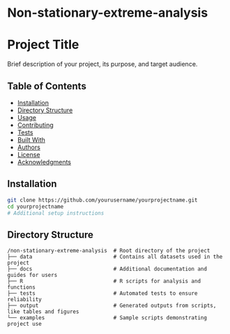 # Non-stationary-extreme-analysis

# Project Title

Brief description of your project, its purpose, and target audience.

## Table of Contents

- [Installation](#installation)
- [Directory Structure](#directory-structure)
- [Usage](#usage)
- [Contributing](#contributing)
- [Tests](#running-the-tests)
- [Built With](#built-with)
- [Authors](#authors)
- [License](#license)
- [Acknowledgments](#acknowledgments)

## Installation

```bash
git clone https://github.com/yourusername/yourprojectname.git
cd yourprojectname
# Additional setup instructions
```

## Directory Structure

```plaintext
/non-stationary-extreme-analysis  # Root directory of the project
├── data                          # Contains all datasets used in the project
├── docs                          # Additional documentation and guides for users
├── R                             # R scripts for analysis and functions
├── tests                         # Automated tests to ensure reliability
├── output                        # Generated outputs from scripts, like tables and figures
└── examples                      # Sample scripts demonstrating project use
```




